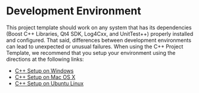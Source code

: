 # Development Environment #

This project template should work on any system that has its dependencies (Boost C++ Libraries, Qt4 SDK, Log4Cxx, and UnitTest++) properly installed and configured. That said, differences between development environments can lead to unexpected or unusual failures. When using the C++ Project Template, we recommend that you setup your environment using the directions at the following links:

  * [C++ Setup on Windows](http://sites.google.com/site/michaelsafyan/coding/resources/how-to-guides/development-environment-setup/cpp/windows)
  * [C++ Setup on Mac OS X](http://sites.google.com/site/michaelsafyan/coding/resources/how-to-guides/development-environment-setup/cpp/mac-os-x)
  * [C++ Setup on Ubuntu Linux](http://sites.google.com/site/michaelsafyan/coding/resources/how-to-guides/development-environment-setup/cpp/ubuntu)